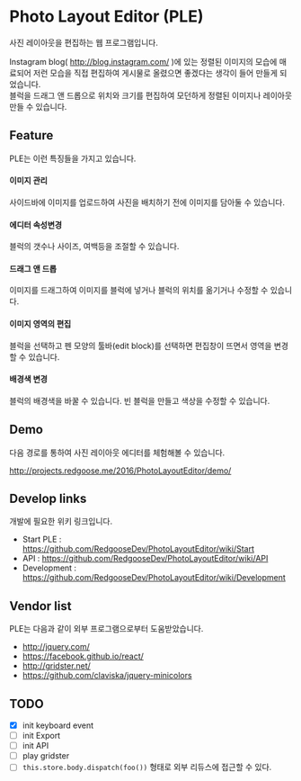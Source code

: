 # Photo Layout Editor (PLE)
사진 레이아웃을 편집하는 웹 프로그램입니다.

Instagram blog( http://blog.instagram.com/ )에 있는 정렬된 이미지의 모습에 매료되어 저런 모습을 직접 편집하여 게시물로 올렸으면 좋겠다는 생각이 들어 만들게 되었습니다.  
블럭을 드래그 앤 드롭으로 위치와 크기를 편집하여 모던하게 정렬된 이미지나 레이아웃 만들 수 있습니다.



## Feature

PLE는 이런 특징들을 가지고 있습니다.

#### 이미지 관리

사이드바에 이미지를 업로드하여 사진을 배치하기 전에 이미지를 담아둘 수 있습니다.

#### 에디터 속성변경

블럭의 갯수나 사이즈, 여백등을 조절할 수 있습니다.

#### 드래그 앤 드롭

이미지를 드래그하여 이미지를 블럭에 넣거나 블럭의 위치를 옮기거나 수정할 수 있습니다.

#### 이미지 영역의 편집

블럭을 선택하고 펜 모양의 툴바(edit block)를 선택하면 편집창이 뜨면서 영역을 변경할 수 있습니다.

#### 배경색 변경

블럭의 배경색을 바꿀 수 있습니다. 빈 블럭을 만들고 색상을 수정할 수 있습니다.



## Demo

다음 경로를 통하여 사진 레이아웃 에디터를 체험해볼 수 있습니다.

http://projects.redgoose.me/2016/PhotoLayoutEditor/demo/



## Develop links

개발에 필요한 위키 링크입니다.

- Start PLE : https://github.com/RedgooseDev/PhotoLayoutEditor/wiki/Start
- API : https://github.com/RedgooseDev/PhotoLayoutEditor/wiki/API
- Development : https://github.com/RedgooseDev/PhotoLayoutEditor/wiki/Development



## Vendor list

PLE는 다음과 같이 외부 프로그램으로부터 도움받았습니다.

- http://jquery.com/
- https://facebook.github.io/react/
- http://gridster.net/
- https://github.com/claviska/jquery-minicolors



## TODO

- [x] init keyboard event
- [ ] init Export
- [ ] init API
- [ ] play gridster
- [ ] `this.store.body.dispatch(foo())` 형태로 외부 리듀스에 접근할 수 있다.